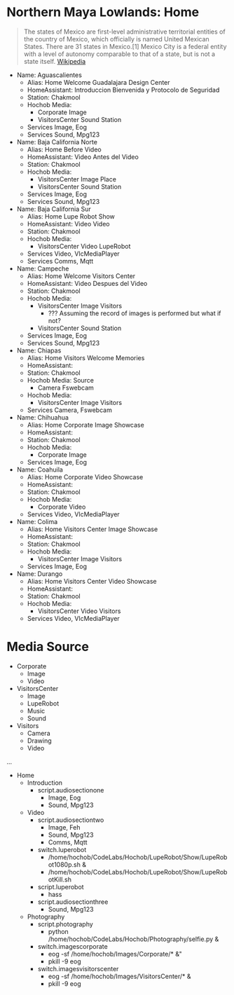 # Northern Maya Lowlands: Home

> The states of Mexico are first-level administrative territorial entities of the country of Mexico, which officially is named United Mexican States. There are 31 states in Mexico.[1] Mexico City is a federal entity with a level of autonomy comparable to that of a state, but is not a state itself. [Wikipedia](https://en.wikipedia.org/wiki/States_of_Mexico)

- Name: Aguascalientes
  - Alias: Home Welcome Guadalajara Design Center
  - HomeAssistant: Introduccion Bienvenida y Protocolo de Seguridad
  - Station: Chakmool
  - Hochob Media:
    - Corporate Image
    - VisitorsCenter Sound Station
  - Services Image, Eog
  - Services Sound, Mpg123
- Name: Baja California Norte
  - Alias: Home Before Video
  - HomeAssistant: Video Antes del Video
  - Station: Chakmool
  - Hochob Media:
    - VisitorsCenter Image Place
    - VisitorsCenter Sound Station
  - Services Image, Eog
  - Services Sound, Mpg123
- Name: Baja California Sur
  - Alias: Home Lupe Robot Show
  - HomeAssistant: Video Video
  - Station: Chakmool
  - Hochob Media:
    - VisitorsCenter Video LupeRobot
  - Services Video, VlcMediaPlayer
  - Services Comms, Mqtt
- Name: Campeche
  - Alias: Home Welcome Visitors Center
  - HomeAssistant: Video Despues del Video
  - Station: Chakmool
  - Hochob Media:
    - VisitorsCenter Image Visitors
      - ??? Assuming the record of images is performed but what if not?
    - VisitorsCenter Sound Station
  - Services Image, Eog
  - Services Sound, Mpg123
- Name: Chiapas
  - Alias: Home Visitors Welcome Memories
  - HomeAssistant:
  - Station: Chakmool
  - Hochob Media: Source
    - Camera Fswebcam
  - Hochob Media:
    - VisitorsCenter Image Visitors
  - Services Camera, Fswebcam
- Name: Chihuahua
  - Alias: Home Corporate Image Showcase
  - HomeAssistant: 
  - Station: Chakmool
  - Hochob Media:
    - Corporate Image
  - Services Image, Eog
- Name: Coahuila
  - Alias: Home Corporate Video Showcase
  - HomeAssistant: 
  - Station: Chakmool
  - Hochob Media:
    - Corporate Video
  - Services Video, VlcMediaPlayer
- Name: Colima
  - Alias: Home Visitors Center Image Showcase
  - HomeAssistant: 
  - Station: Chakmool
  - Hochob Media:
    - VisitorsCenter Image Visitors
  - Services Image, Eog
- Name: Durango
  - Alias: Home Visitors Center Video Showcase
  - HomeAssistant: 
  - Station: Chakmool
  - Hochob Media:
    - VisitorsCenter Video Visitors
  - Services Video, VlcMediaPlayer

# Media Source 

- Corporate
  - Image
  - Video
- VisitorsCenter
  - Image
  - LupeRobot
  - Music
  - Sound
- Visitors
  - Camera
  - Drawing
  - Video

...

- Home
  - Introduction
    - script.audiosectionone
      - Image, Eog
      - Sound, Mpg123
  - Video
    - script.audiosectiontwo
      - Image, Feh
      - Sound, Mpg123
      - Comms, Mqtt
    - switch.luperobot
      - /home/hochob/CodeLabs/Hochob/LupeRobot/Show/LupeRobot1080p.sh &
      - /home/hochob/CodeLabs/Hochob/LupeRobot/Show/LupeRobotKill.sh
    - script.luperobot
      - hass
    - script.audiosectionthree
      - Sound, Mpg123
  - Photography
    - script.photography
      - python /home/hochob/CodeLabs/Hochob/Photography/selfie.py &
    - switch.imagescorporate
      - eog -sf /home/hochob/Images/Corporate/* &"
      - pkill -9 eog
    - switch.imagesvisitorscenter
      - eog -sf /home/hochob/Images/VisitorsCenter/* &
      - pkill -9 eog




